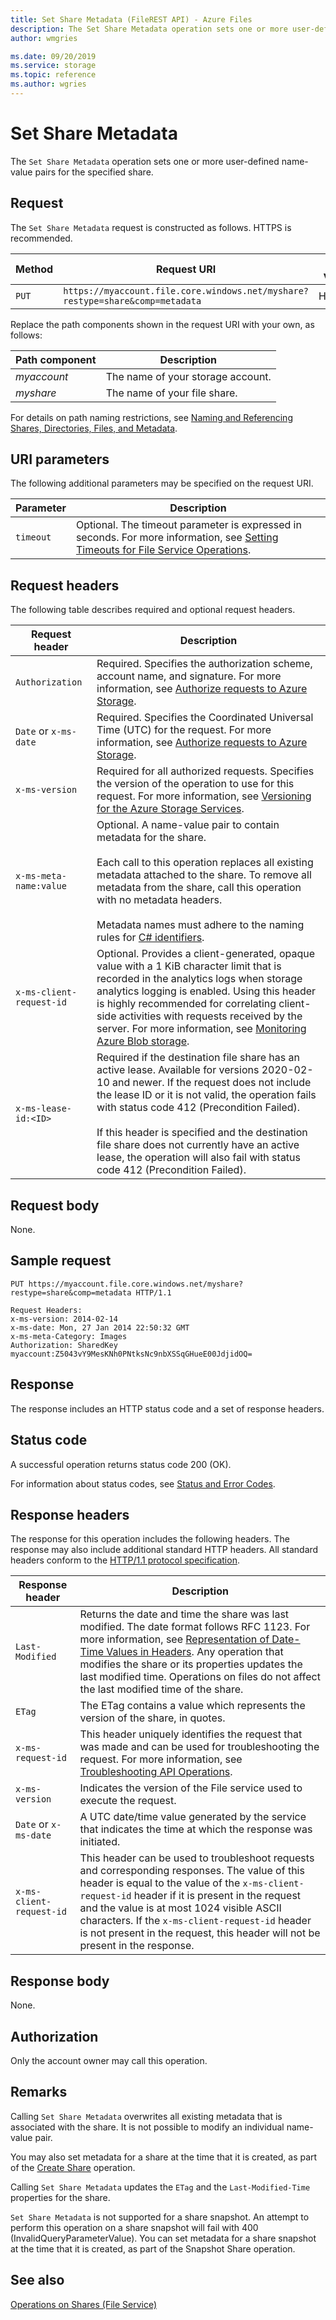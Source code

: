 ```yaml
---
title: Set Share Metadata (FileREST API) - Azure Files
description: The Set Share Metadata operation sets one or more user-defined name-value pairs for the specified share.
author: wmgries

ms.date: 09/20/2019
ms.service: storage
ms.topic: reference
ms.author: wgries
---
```


# Set Share Metadata
The `Set Share Metadata` operation sets one or more user-defined name-value pairs for the specified share.  
  
## Request
The `Set Share Metadata` request is constructed as follows. HTTPS is recommended.  
  
|Method|Request URI|HTTP version|
|------------|-----------------|------------------|  
|`PUT`|`https://myaccount.file.core.windows.net/myshare?restype=share&comp=metadata`|HTTP/1.1|  
  
Replace the path components shown in the request URI with your own, as follows:  
  
|Path component|Description|  
|--------------------|-----------------|  
|*myaccount*|The name of your storage account.|  
|*myshare*|The name of your file share.|  
  
For details on path naming restrictions, see [Naming and Referencing Shares, Directories, Files, and Metadata](Naming-and-Referencing-Shares--Directories--Files--and-Metadata.md).  
  
## URI parameters
The following additional parameters may be specified on the request URI.  
  
|Parameter|Description|  
|---------------|-----------------|  
|`timeout`|Optional. The timeout parameter is expressed in seconds. For more information, see [Setting Timeouts for File Service Operations](Setting-Timeouts-for-File-Service-Operations.md).|
  
## Request headers
The following table describes required and optional request headers.  
  
|Request header|Description|  
|--------------------|-----------------|  
|`Authorization`|Required. Specifies the authorization scheme, account name, and signature. For more information, see [Authorize requests to Azure Storage](authorize-requests-to-azure-storage.md).|  
|`Date` or `x-ms-date`|Required. Specifies the Coordinated Universal Time (UTC) for the request. For more information, see [Authorize requests to Azure Storage](authorize-requests-to-azure-storage.md).|  
|`x-ms-version`|Required for all authorized requests. Specifies the version of the operation to use for this request. For more information, see [Versioning for the Azure Storage Services](Versioning-for-the-Azure-Storage-Services.md).|  
|`x-ms-meta-name:value`|Optional. A name-value pair to contain metadata for the share.<br /><br /> Each call to this operation replaces all existing metadata attached to the share. To remove all metadata from the share, call this operation with no metadata headers.<br /><br /> Metadata names must adhere to the naming rules for [C# identifiers](/dotnet/csharp/language-reference).|
|`x-ms-client-request-id`|Optional. Provides a client-generated, opaque value with a 1 KiB character limit that is recorded in the analytics logs when storage analytics logging is enabled. Using this header is highly recommended for correlating client-side activities with requests received by the server. For more information, see [Monitoring Azure Blob storage](/azure/storage/blobs/monitor-blob-storage).|
|`x-ms-lease-id:<ID>`|Required if the destination file share has an active lease. Available for versions 2020-02-10 and newer. If the request does not include the lease ID or it is not valid, the operation fails with status code 412 (Precondition Failed).<br /><br /> If this header is specified and the destination file share does not currently have an active lease, the operation will also fail with status code 412 (Precondition Failed).|
  
## Request body
None.

## Sample request
  
```
PUT https://myaccount.file.core.windows.net/myshare?restype=share&comp=metadata HTTP/1.1  
  
Request Headers:  
x-ms-version: 2014-02-14  
x-ms-date: Mon, 27 Jan 2014 22:50:32 GMT  
x-ms-meta-Category: Images  
Authorization: SharedKey myaccount:Z5043vY9MesKNh0PNtksNc9nbXSSqGHueE00JdjidOQ=  
```  
  
## Response
The response includes an HTTP status code and a set of response headers.  
  
## Status code
A successful operation returns status code 200 (OK).  
  
For information about status codes, see [Status and Error Codes](Status-and-Error-Codes2.md).  
  
## Response headers
The response for this operation includes the following headers. The response may also include additional standard HTTP headers. All standard headers conform to the [HTTP/1.1 protocol specification](https://go.microsoft.com/fwlink/?LinkId=73147).  
  
|Response header|Description|  
|---------------------|-----------------|  
|`Last-Modified`|Returns the date and time the share was last modified. The date format follows RFC 1123. For more information, see [Representation of Date-Time Values in Headers](Representation-of-Date-Time-Values-in-Headers.md). Any operation that modifies the share or its properties updates the last modified time. Operations on files do not affect the last modified time of the share.|  
|`ETag`|The ETag contains a value which represents the version of the share, in quotes.|  
|`x-ms-request-id`|This header uniquely identifies the request that was made and can be used for troubleshooting the request. For more information, see [Troubleshooting API Operations](Troubleshooting-API-Operations.md).|  
|`x-ms-version`|Indicates the version of the File service used to execute the request.|  
|`Date` or `x-ms-date`|A UTC date/time value generated by the service that indicates the time at which the response was initiated.|
|`x-ms-client-request-id`|This header can be used to troubleshoot requests and corresponding responses. The value of this header is equal to the value of the `x-ms-client-request-id` header if it is present in the request and the value is at most 1024 visible ASCII characters. If the `x-ms-client-request-id` header is not present in the request, this header will not be present in the response.|

## Response body
None.
  
## Authorization
Only the account owner may call this operation.  
  
## Remarks
Calling `Set Share Metadata` overwrites all existing metadata that is associated with the share. It is not possible to modify an individual name-value pair.  
  
You may also set metadata for a share at the time that it is created, as part of the [Create Share](Create-Share.md) operation.  
  
Calling `Set Share Metadata` updates the `ETag` and the `Last-Modified-Time` properties for the share.  
  
`Set Share Metadata` is not supported for a share snapshot. An attempt to perform this operation on a share snapshot will fail with 400 (InvalidQueryParameterValue). You can set metadata for a share snapshot at the time that it is created, as part of the Snapshot Share operation.

## See also
[Operations on Shares (File Service)](Operations-on-Shares--File-Service-.md)
